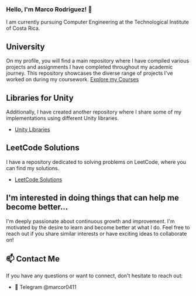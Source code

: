 ### Hello, I'm Marco Rodriguez! 👋

I am currently pursuing Computer Engineering at the Technological Institute of Costa Rica.

## University
On my profile, you will find a main repository where I have compiled various projects and assignments I have completed throughout my academic journey. This repository showcases the diverse range of projects I've worked on during my coursework.
[Explore my Courses](https://github.com/marcor0311/Computer-Engineering)

## Libraries for Unity

Additionally, I have created another repository where I share some of my implementations using different Unity libraries.
- [Unity Libraries](https://github.com/marcor0311/Unity-Essentials)

## LeetCode Solutions

I have a repository dedicated to solving problems on LeetCode, where you can find my solutions.
- [LeetCode Solutions](https://github.com/marcor0311/Leetcode)

## I'm interested in doing things that can help me become better...

I'm deeply passionate about continuous growth and improvement. I'm motivated by the desire to learn and become better at what I do. Feel free to reach out if you share similar interests or have exciting ideas to collaborate on!

## 📫 Contact Me

If you have any questions or want to connect, don't hesitate to reach out:

- 📧 Telegram @marcor0411



<!--
**marcor0311/marcor0311** is a ✨ _special_ ✨ repository because its `README.md` (this file) appears on your GitHub profile.

Here are some ideas to get you started:

- 🔭 I’m currently working on ...
- 🌱 I’m currently learning ...
- 👯 I’m looking to collaborate on ...
- 🤔 I’m looking for help with ...
- 💬 Ask me about ...
- 📫 How to reach me: ...
- 😄 Pronouns: ...
- ⚡ Fun fact: ...
-->
